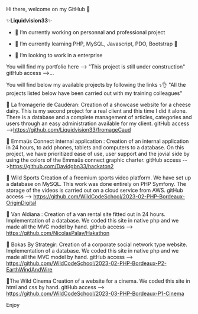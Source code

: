  Hi there, welcome on my GitHub 👋

✨**Liquidvision33**✨ 

- 🔭 I’m currently working on personnal and professional project 

- 🌱 I’m currently learning PHP, MySQL, Javascript, PDO, Bootstrap 👀
  
- 👯 I’m looking to work in a enterprise

You will find my portfolio here --> "This project is still under construction"
gitHub access -->...

You will find below my available projects by following the links ⤵️👌
"All the projects listed below have been carried out with my training colleagues"

🧀 La fromagerie de Caudéran:
Creation of a showcase website for a cheese dairy. This is my second project for a real client and this time I did it alone. There is a database and a complete management of articles, categories and users through an easy administration available for my client.
gitHub access -->https://github.com/Liquidvision33/fromageCaud

🧤 Emmaüs Connect internal application :
Creation of an internal application in 24 hours, to add phones, tablets and computers to a database. On this project, we have prioritized ease of use, user support and the jovial side by using the colors of the Emmaüs connect graphic charter.
gitHub access -->https://github.com/Davidgbn33/hackaton2

🏀 Wild Sports
Creation of a freemium sports video platform. We have set up a database on MySQL. This work was done entirely on PHP Symfony. The storage of the videos is carried out on a cloud service from AWS.
gitHub access --> https://github.com/WildCodeSchool/2023-02-PHP-Bordeaux-OriginDigital

🚐 Van Aldiana :
Creation of a van rental site fitted out in 24 hours. Implementation of a database. We coded this site in native php and we made all the MVC model by hand.
gitHub access --> https://github.com/NicolasPalay/Hakathon

👥 Bokas By Strategir:
Creation of a corporate social network type website. Implementation of a database. We coded this site in native php and we made all the MVC model by hand.
gitHub access --> https://github.com/WildCodeSchool/2023-02-PHP-Bordeaux-P2-EarthWindAndWire

🎥The Wild Cinema
Creation of a website for a cinema. We coded this site in html and css by hand.
gitHub access --> https://github.com/WildCodeSchool/2023-03-PHP-Bordeaux-P1-Cinema


Enjoy


